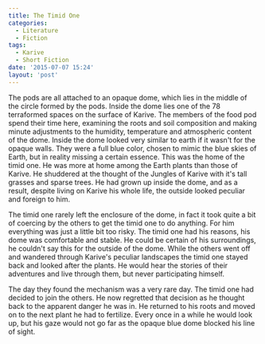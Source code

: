 ```yaml
---
title: The Timid One
categories:
  - Literature
  - Fiction
tags: 
  - Karive
  - Short Fiction
date: '2015-07-07 15:24'
layout: 'post'
---
```


The pods are all attached to an opaque dome, which lies in the middle of the circle formed by the pods. Inside the dome lies one of the 78 terraformed spaces on the surface of Karive. The members of the food pod spend their time here, examining the roots and soil composition and making minute adjustments to the humidity, temperature and atmospheric content of the dome. Inside the dome looked very similar to earth if it wasn't for the opaque walls. They were a full blue color, chosen to mimic the blue skies of Earth, but in reality missing a certain essence. This was the home of the timid one. He was more at home among the Earth plants than those of Karive. He shuddered at the thought of the Jungles of Karive with it's tall grasses and sparse trees. He had grown up inside the dome, and as a result, despite living on Karive his whole life, the outside looked peculiar and foreign to him.

The timid one rarely left the enclosure of the dome, in fact it took quite a bit of coercing by the others to get the timid one to do anything. For him everything was just a little bit too risky. The timid one had his reasons, his dome was comfortable and stable. He could be certain of his surroundings, he couldn't say this for the outside of the dome. While the others went off and wandered through Karive's peculiar landscapes the timid one stayed back and looked after the plants. He would hear the stories of their adventures and live through them, but never participating himself.

The day they found the mechanism was a very rare day. The timid one had decided to join the others. He now regretted that decision as he thought back to the apparent danger he was in. He returned to his roots and moved on to the next plant he had to fertilize. Every once in a while he would look up, but his gaze would not go far as the opaque blue dome blocked his line of sight.
